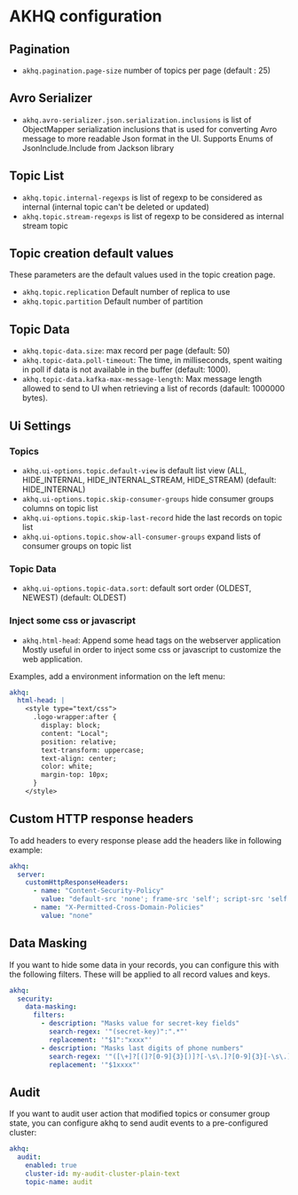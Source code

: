 
# AKHQ configuration

## Pagination
* `akhq.pagination.page-size` number of topics per page (default : 25)

## Avro Serializer
* `akhq.avro-serializer.json.serialization.inclusions` is list of ObjectMapper serialization inclusions that is used for converting Avro message to more
  readable Json format in the UI. Supports Enums of JsonInclude.Include from Jackson library

## Topic List
* `akhq.topic.internal-regexps` is list of regexp to be considered as internal (internal topic can't be deleted or updated)
* `akhq.topic.stream-regexps` is list of regexp to be considered as internal stream topic

## Topic creation default values

These parameters are the default values used in the topic creation page.

* `akhq.topic.replication` Default number of replica to use
* `akhq.topic.partition` Default number of partition

## Topic Data
* `akhq.topic-data.size`: max record per page (default: 50)
* `akhq.topic-data.poll-timeout`: The time, in milliseconds, spent waiting in poll if data is not available in the buffer (default: 1000).
* `akhq.topic-data.kafka-max-message-length`: Max message length allowed to send to UI when retrieving a list of records (dafault: 1000000 bytes).

## Ui Settings
### Topics
* `akhq.ui-options.topic.default-view` is default list view (ALL, HIDE_INTERNAL, HIDE_INTERNAL_STREAM, HIDE_STREAM) (default: HIDE_INTERNAL)
* `akhq.ui-options.topic.skip-consumer-groups` hide consumer groups columns on topic list
* `akhq.ui-options.topic.skip-last-record` hide the last records on topic list
* `akhq.ui-options.topic.show-all-consumer-groups` expand lists of consumer groups on topic list

### Topic Data
* `akhq.ui-options.topic-data.sort`: default sort order (OLDEST, NEWEST) (default: OLDEST)

### Inject some css or javascript
* `akhq.html-head`: Append some head tags on the webserver application
Mostly useful in order to inject some css or javascript to customize the web application.

Examples, add a environment information on the left menu:
```yaml
akhq:
  html-head: |
    <style type="text/css">
      .logo-wrapper:after {
        display: block;
        content: "Local";
        position: relative;
        text-transform: uppercase;
        text-align: center;
        color: white;
        margin-top: 10px;
      }
    </style>
```

## Custom HTTP response headers
To add headers to every response please add the headers like in following example:
```yaml
akhq:
  server:
    customHttpResponseHeaders:
      - name: "Content-Security-Policy"
        value: "default-src 'none'; frame-src 'self'; script-src 'self'; connect-src 'self'; img-src 'self'; style-src 'self'; frame-ancestors 'self'; form-action 'self'; upgrade-insecure-requests"
      - name: "X-Permitted-Cross-Domain-Policies"
        value: "none"
```

## Data Masking
If you want to hide some data in your records, you can configure this with the following filters.
These will be applied to all record values and keys.
```yaml
akhq:
  security:
    data-masking:
      filters:
        - description: "Masks value for secret-key fields"
          search-regex: '"(secret-key)":".*"'
          replacement: '"$1":"xxxx"'
        - description: "Masks last digits of phone numbers"
          search-regex: '"([\+]?[(]?[0-9]{3}[)]?[-\s\.]?[0-9]{3}[-\s\.]?)[0-9]{4,6}"'
          replacement: '"$1xxxx"'
```

## Audit
If you want to audit user action that modified topics or consumer group state, you can configure akhq to send
audit events to a pre-configured cluster:

```yaml
akhq:
  audit:
    enabled: true
    cluster-id: my-audit-cluster-plain-text
    topic-name: audit
```